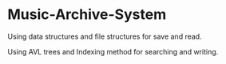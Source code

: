 # Music-Archive-System
Using data structures and file structures for save and read.

Using AVL trees and Indexing method for searching and writing.
